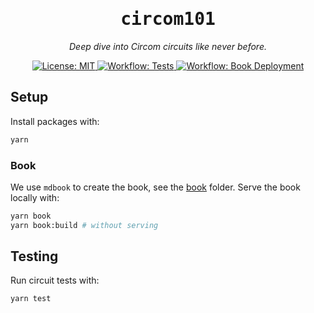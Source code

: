 <p align="center">
  <h1 align="center">
    <kbd>circom101</kbd>
  </h1>
  <p align="center">
    <i>Deep dive into Circom circuits like never before.</i>
  </p>
</p>

<p align="center">
    <a href="https://opensource.org/licenses/MIT" target="_blank">
        <img alt="License: MIT" src="https://img.shields.io/badge/license-MIT-6495ED.svg">
    </a>
    <a href="./.github/workflows/tests.yml" target="_blank">
        <img alt="Workflow: Tests" src="https://github.com/erhant/circom101/actions/workflows/tests.yml/badge.svg?branch=main">
    </a>
    <a href="./.github/workflows/deploy-book.yml" target="_blank">
        <img alt="Workflow: Book Deployment" src="https://github.com/erhant/circom101/actions/workflows/deploy-book.yml/badge.svg?branch=main">
    </a>
</p>

## Setup

Install packages with:

```sh
yarn
```

### Book

We use `mdbook` to create the book, see the [book](./book/) folder. Serve the book locally with:

```sh
yarn book
yarn book:build # without serving
```

## Testing

Run circuit tests with:

```sh
yarn test
```
